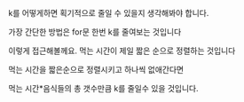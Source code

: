 k를 어떻게하면 획기적으로 줄일 수 있을지 생각해봐야 합니다.

가장 간단한 방법은 for문 한번 k를 줄여보는 것입니다

이렇게 접근해볼께요. 먹는 시간이 제일 짧은 순으로 정렬하는 것입니다

먹는 시간을 짧은순으로 정렬시키고 하나씩 없애간다면

먹는 시간*음식들의 총 갯수만큼 k를 줄일수 있을 것입니다.